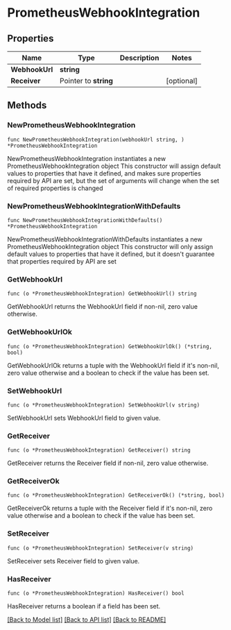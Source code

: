 # PrometheusWebhookIntegration

## Properties

Name | Type | Description | Notes
------------ | ------------- | ------------- | -------------
**WebhookUrl** | **string** |  | 
**Receiver** | Pointer to **string** |  | [optional] 

## Methods

### NewPrometheusWebhookIntegration

`func NewPrometheusWebhookIntegration(webhookUrl string, ) *PrometheusWebhookIntegration`

NewPrometheusWebhookIntegration instantiates a new PrometheusWebhookIntegration object
This constructor will assign default values to properties that have it defined,
and makes sure properties required by API are set, but the set of arguments
will change when the set of required properties is changed

### NewPrometheusWebhookIntegrationWithDefaults

`func NewPrometheusWebhookIntegrationWithDefaults() *PrometheusWebhookIntegration`

NewPrometheusWebhookIntegrationWithDefaults instantiates a new PrometheusWebhookIntegration object
This constructor will only assign default values to properties that have it defined,
but it doesn't guarantee that properties required by API are set

### GetWebhookUrl

`func (o *PrometheusWebhookIntegration) GetWebhookUrl() string`

GetWebhookUrl returns the WebhookUrl field if non-nil, zero value otherwise.

### GetWebhookUrlOk

`func (o *PrometheusWebhookIntegration) GetWebhookUrlOk() (*string, bool)`

GetWebhookUrlOk returns a tuple with the WebhookUrl field if it's non-nil, zero value otherwise
and a boolean to check if the value has been set.

### SetWebhookUrl

`func (o *PrometheusWebhookIntegration) SetWebhookUrl(v string)`

SetWebhookUrl sets WebhookUrl field to given value.


### GetReceiver

`func (o *PrometheusWebhookIntegration) GetReceiver() string`

GetReceiver returns the Receiver field if non-nil, zero value otherwise.

### GetReceiverOk

`func (o *PrometheusWebhookIntegration) GetReceiverOk() (*string, bool)`

GetReceiverOk returns a tuple with the Receiver field if it's non-nil, zero value otherwise
and a boolean to check if the value has been set.

### SetReceiver

`func (o *PrometheusWebhookIntegration) SetReceiver(v string)`

SetReceiver sets Receiver field to given value.

### HasReceiver

`func (o *PrometheusWebhookIntegration) HasReceiver() bool`

HasReceiver returns a boolean if a field has been set.


[[Back to Model list]](../README.md#documentation-for-models) [[Back to API list]](../README.md#documentation-for-api-endpoints) [[Back to README]](../README.md)


